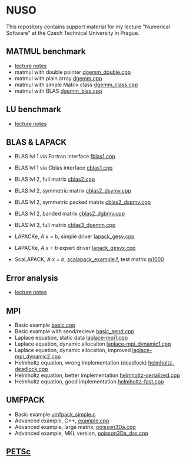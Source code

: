# NUSO

This repository contains support material for my lecture "Numerical
Software" at the Czech Technical University in Prague. 


## MATMUL benchmark
* [lecture notes](notebooks/matmul_benchmark.ipynb)
* matmul with double pointer [dgemm_double.cpp](Benchmark/dgemm_doublepp.cpp)
* matmul with plain array [dgemm.cpp](Benchmark/dgemm.cpp)
* matmul with simple Matrix class [dgemm_class.cpp](Benchmark/dgemm_class.cpp)
* matmul with BLAS [dgemm_blas.cpp](Benchmark/dgemm_blas.cpp)


## LU benchmark
* [lecture notes](notebooks/lu_benchmark.ipynb)

## BLAS & LAPACK
* BLAS lvl 1 via Fortran interface [fblas1.cpp](BlasLapack/fblas1.cpp)
* BLAS lvl 1 via Cblas interface [cblas1.cpp](BlasLapack/cblas1.cpp)
* BLAS lvl 2, full matrix [cblas2.cpp](BlasLapack/cblas2.cpp)
* BLAS lvl 2, symmetric matrix [cblas2_dsymv.cpp](BlasLapack/cblas2_dsymv.cpp)
* BLAS lvl 2, symmetric packed matrix [cblas2_dspmv.cpp](BlasLapack/cblas2_dspmv.cpp)
* BLAS lvl 2, banded matrix [cblas2_dgbmv.cpp](BlasLapack/cblas2_dgbmv.cpp)
* BLAS lvl 3, full matrix [cblas3_dgemm.cpp](BlasLapack/cblas3_dgemm.cpp)

* LAPACKe, *A x = b*, simple driver [lapack_gesv.cpp](BlasLapack/lapack_gesv.cpp)
* LAPACKe, *A x = b* expert driver [lapack_gesvx.cpp](BlasLapack/lapack_gesvx.cpp)

* ScaLAPACK, *A x = b*, [scalapack_example.f](BlasLapack/scalapack_example.f),
  test matrix [m1000](BlasLapack/m1000)
  
## Error analysis
* [lecture notes](notebooks/error_analysis.ipynb)

## MPI
* Basic example [basic.cpp](MPI/basic.cpp)
* Basic example with send/recieve [basic_send.cpp](MPI/basic_send.cpp)
* Laplace equation, static data [laplace-mpi1.cpp](MPI/laplace-mpi1.cpp)
* Laplace equation, dynamic allocation [laplace-mpi_dynamic1.cpp](MPI/laplace-mpi_dynamic1.cpp)
* Laplace equation, dynamic allocation, improved [laplace-mpi_dynamic2.cpp](MPI/laplace-mpi_dynamic2.cpp)
* Helmholtz equation, wrong implementation (deadlock)  [helmholtz-deadlock.cpp](MPI/helmholtz-deadlock.cpp)
* Helmholtz equation, better implementation [helmholtz-serialized.cpp](MPI/helmholtz-serialized.cpp)
* Helmholtz equation, good implementation [helmholtz-fast.cpp](MPI/helmholtz-fast.cpp)

## UMFPACK
* Basic example [umfpack_simple.c](Umfpack/umfpack_simple.c)
* Advanced example, C++,  [example.cpp](Umfpack/example.cpp)
* Advanced example, large matrix,  [poisson3Da.cpp](Umfpack/poisson3Da.cpp)
* Advanced example, MKL version,  [poisson3Da_dss.cpp](Umfpack/poisson3Da_dss.cpp)


## [PETSc](http://www.mcs.anl.gov/petsc)
	
